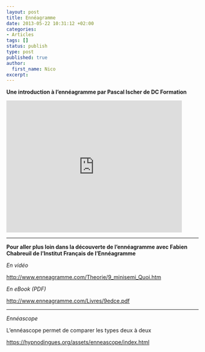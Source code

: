 ```yaml
---
layout: post
title: Ennéagramme
date: 2013-05-22 10:31:12 +02:00
categories:
- Articles
tags: []
status: publish
type: post
published: true
author:
  first_name: Nico
excerpt:
---
```



**Une introduction à l’ennéagramme par Pascal Ischer de DC Formation**

<p><iframe width="460" height="345" src="https://www.youtube.com/embed/6skJbYBv_k8" frameborder="0" allowfullscreen></iframe></p>

---

**Pour aller plus loin dans la découverte de l’ennéagramme avec Fabien Chabreuil de l’Institut Français de l’Ennéagramme**

*En vidéo*

<http://www.enneagramme.com/Theorie/9_minisemi_Quoi.htm>

*En eBook (PDF)*

<http://www.enneagramme.com/Livres/9edce.pdf>

---

*Ennéascope*

L’ennéascope permet de comparer les types deux à deux

<https://hypnodingues.org/assets/enneascope/index.html>

